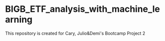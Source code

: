 # BIGB_ETF_analysis_with_machine_learning
This repository is created for Cary, Julio&amp;Demi's Bootcamp Project 2

